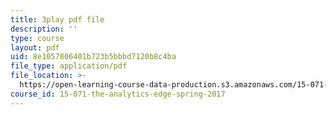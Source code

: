 ```yaml
---
title: 3play pdf file
description: ''
type: course
layout: pdf
uid: 8e1057806401b723b5bbbd7120b8c4ba
file_type: application/pdf
file_location: >-
  https://open-learning-course-data-production.s3.amazonaws.com/15-071-the-analytics-edge-spring-2017/8e1057806401b723b5bbbd7120b8c4ba_UjbutTp3z3I.pdf
course_id: 15-071-the-analytics-edge-spring-2017
---
```


